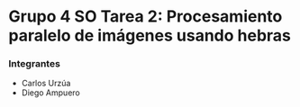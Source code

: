 # Grupo 4 SO Tarea 2: Procesamiento paralelo de imágenes usando hebras

### Integrantes
- Carlos Urzúa
- Diego Ampuero
